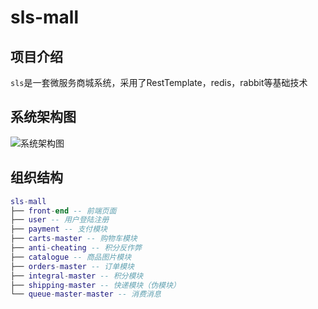 # sls-mall


## 项目介绍

`sls`是一套微服务商城系统，采用了RestTemplate，redis，rabbit等基础技术 

## 系统架构图

![系统架构图](https://victor1.oss-cn-hangzhou.aliyuncs.com/mall/images/sls-mall.png)

## 组织结构

``` lua
sls-mall
├── front-end -- 前端页面
├── user -- 用户登陆注册
├── payment -- 支付模块
├── carts-master -- 购物车模块
├── anti-cheating -- 积分反作弊
├── catalogue -- 商品图片模块
├── orders-master -- 订单模块
├── integral-master -- 积分模块
├── shipping-master -- 快递模块（伪模块）
└── queue-master-master -- 消费消息
```
